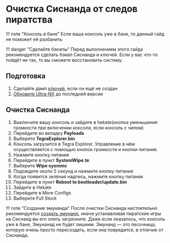 # Очистка Сиснанда от следов пиратства
!!! note "Консоль в бане"
    Если ваша консоль уже в бане, то данный гайд не поможет её разбанить

!!! danger "Сделайте бэкапы"
    Перед выполнением этого гайда рекомендуется сделать бэкап Сиснанда и ключей. Если у вас что-то пойдёт не так, то вы сможете восстановить систему.

## Подготовка
1. Сделайте дамп [ключей](../ultra_wiki/backup&emuMMC.md/#_3), если он ещё не создан
2. [Обновите Ultra-NX](../ultra_wiki/installing&update.md/#_3) до последней версии

## Очистка Сиснанда
1. Выключите вашу консоль и зайдите в hekate(кнопка уменьшения громкости при включении консоли, если консоль с чипом)
2. Перейдите во вкладку **Payloads**
3. Выберите **TegraExplorer.bin**
4. Консоль загрузится в Tegra Explorer. Управление в нём осуществляется с помощью кнопок громкости и кнопки питания.
5. Нажмите кнопку питания
6. Перейдите в пункт **SystemWipe.te**
7. Выберите **Wipe sysmmc**
8. Подождите около 5 секунд и нажмите кнопку питания
9. Когда появится зелёная надпись, нажмите кнопку питания
10. Перейдите в пункт **Reboot to bootloader/update.bin**
11. Зайдите в Hekate
12. Перейдите в More Configs
13. Выберите Full Stock

!!! note "Создание эмунанда"
    После очистки Сиснанда настоятельно рекомендуется [создать эмунанд](../ultra_wiki/backup&emuMMC.md/#emunand), иначе устанавливая пиратские игры на Сиснанд вы его опять загрязните. Даже если оказалось, что консоль уже в бане, Эмунанад не будет лишним. Эмунанд — это песочница, которую очень просто пересоздать, если она повредится, в отличие от Сиснанда.